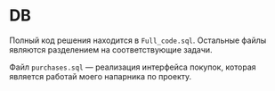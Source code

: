 # DB

Полный код решения находится в `Full_code.sql`. Остальные файлы являются разделением на соответствующие задачи.

Файл `purchases.sql` &mdash; реализация интерфейса покупок, которая является работай моего напарника по проекту.
